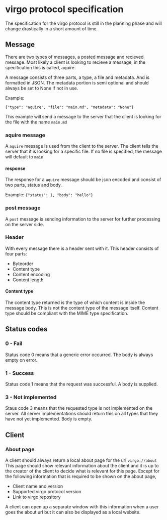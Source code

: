 # virgo protocol specification
The specification for the virgo protocol is still in the planning phase and will change drastically in a short amount of time.

## Message
There are two types of messages, a posted message and recieved message.
Most likely a client is looking to recieve a message, in the specification this is called, aquire.

A message consists of three parts, a type, a file and metadata. And is formatted in JSON.
The metadata portion is semi optional and should always be set to None if not in use.

Example: 

`{"type": "aquire", "file": "main.md", "metadata": "None"}`

This example will send a message to the server that the client is looking for the file with the name `main.md`


### aquire message
A `aquire` message is used from the client to the server. The client tells the server that it is looking for a specific file.
If no file is specified, the message will default to `main`.
#### response
The response for a `aquire` message should be json encoded and consist of two parts, status and body.

Example: 
`{"status": 1, "body": "hello"}`

### post message
A `post` message is sending information to the server for further processing on the server side.

### Header
With every message there is a header sent with it. This header consists of four parts:
* Byteorder
* Content type
* Content encoding
* Content length

#### Content type
The content type returned is the type of which content is inside the message body. This is not the content type of the
message itself. 
Content type should be compliant with the MIME type specification.


## Status codes
### 0 - Fail
Status code 0 means that a generic error occurred. The body is always empty on error.
### 1 - Success
Status code 1 means that the request was successful. A body is supplied. 
### 3 - Not implemented
Staus code 3 means that the requested type is not implemented on the server.
All server implementations should return this on all types that they have not yet implemented. Body is empty.


## Client
### About page
A client should always return a local about page for the url `virgo://about`  
This page should show relevant information about the client and it is up to the creator of the client to decide what is relevant for this page. 
Except for the following information that is required to be shown on the about page,
* Client name and version
* Supported virgo protocol version
* Link to virgo repository

A client can open up a separate window with this information when a user goes the about url but it can also be displayed as a local website.
 
